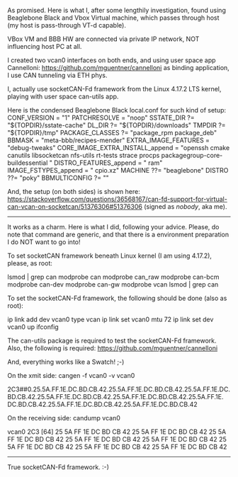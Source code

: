 As promised. Here is what I, after some lengthily investigation, found using
Beaglebone Black and Vbox Virtual machine, which passes through host
(my host is pass-through VT-d capable).

VBox VM and BBB HW are connected via private IP network, NOT
influencing host PC at all.

I created two vcan0 interfaces on both ends, and using user space app
Cannelloni: https://github.com/mguentner/cannelloni as binding
application, I use CAN tunneling via ETH phys.

I, actually use socketCAN-Fd framework from the Linux 4.17.2 LTS
kernel, playing with user space can-utils app.

Here is the condensed Beaglebone Black local.conf for such kind of setup:
CONF_VERSION = "1"
PATCHRESOLVE = "noop"
SSTATE_DIR ?= "${TOPDIR}/sstate-cache"
DL_DIR ?= "${TOPDIR}/downloads"
TMPDIR ?= "${TOPDIR}/tmp"
PACKAGE_CLASSES ?= "package_rpm package_deb"
BBMASK = "meta-bbb/recipes-mender"
EXTRA_IMAGE_FEATURES = "debug-tweaks"
CORE_IMAGE_EXTRA_INSTALL_append = "openssh cmake canutils libsocketcan
nfs-utils rt-tests strace procps packagegroup-core-buildessential "
DISTRO_FEATURES_append = " ram"
IMAGE_FSTYPES_append = " cpio.xz"
MACHINE ??= "beaglebone"
DISTRO ??= "poky"
BBMULTICONFIG ?= ""

And, the setup (on both sides) is shown here:
https://stackoverflow.com/questions/36568167/can-fd-support-for-virtual-can-vcan-on-socketcan/51376306#51376306
(signed as _nobody_, aka me).
_______

It works as a charm. Here is what I did, following your advice.
Please, do note that command are generic, and that there is a
environment preparation I do NOT want to go into!

To set socketCAN framework beneath Linux kernel (I am using 4.17.2),
please, as root:

lsmod | grep can
modprobe can
modprobe can_raw
modprobe can-bcm
modprobe can-dev
modprobe can-gw
modprobe vcan
lsmod | grep can

To set the socketCAN-Fd framework, the following should be done (also as root):

ip link add dev vcan0 type vcan
ip link set vcan0 mtu 72
ip link set dev vcan0 up
ifconfig

The can-utils package is required to test the socketCAN-Fd framework.
Also, the following is required:
https://github.com/mguentner/cannelloni

And, everything works like a Swatch! ;-)

On the xmit side: cangen -f vcan0 -v vcan0

2C3##0.25.5A.FF.1E.DC.BD.CB.42.25.5A.FF.1E.DC.BD.CB.42.25.5A.FF.1E.DC.
BD.CB.42.25.5A.FF.1E.DC.BD.CB.42.25.5A.FF.1E.DC.BD.CB.42.25.5A.FF.1E.
DC.BD.CB.42.25.5A.FF.1E.DC.BD.CB.42.25.5A.FF.1E.DC.BD.CB.42

On the receiving side: candump vcan0

vcan0 2C3 [64] 25 5A FF 1E DC BD CB 42 25 5A FF 1E DC BD CB 42 25 5A
FF 1E DC BD CB 42 25 5A FF 1E DC BD CB 42 25 5A FF 1E DC BD CB 42 25
5A FF 1E DC BD CB 42 25 5A FF 1E DC BD CB 42 25 5A FF 1E DC BD CB 42
_______

True socketCAN-Fd framework. :-)
